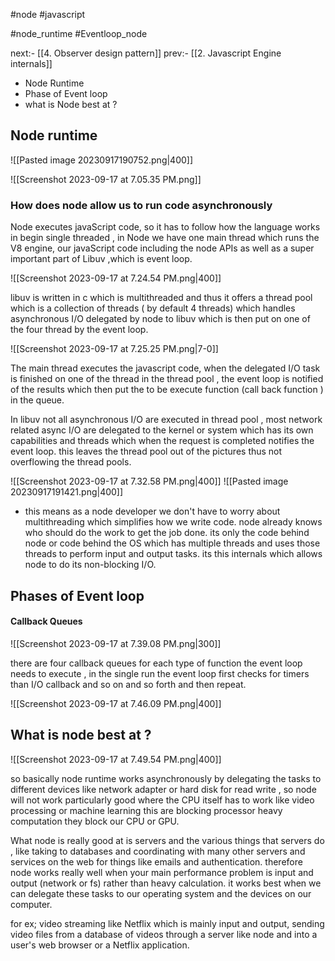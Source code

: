 #node 
#javascript 

#node_runtime
#Eventloop_node

next:- [[4. Observer design pattern]]
prev:- [[2. Javascript Engine internals]]

- Node Runtime
- Phase of Event loop
- what is Node best at ? 

## Node runtime 

![[Pasted image 20230917190752.png|400]]

![[Screenshot 2023-09-17 at 7.05.35 PM.png]]

### How does node allow us to run code asynchronously 

Node executes javaScript code, so it has to follow how the language works in begin single threaded , in Node we have one main thread which runs the V8 engine, our javaScript code including the node APIs as well as a super important part of Libuv ,which is event loop.

![[Screenshot 2023-09-17 at 7.24.54 PM.png|400]]

libuv is written in c which is multithreaded and thus it offers a thread pool which is a collection of threads ( by default 4 threads) which handles asynchronous I/O delegated by node to libuv which is then put on one of the four thread by the event loop.

![[Screenshot 2023-09-17 at 7.25.25 PM.png|7-0]]

The main thread executes the javascript code, when the delegated I/O task is finished on one of the thread in the thread pool , the event loop is notified of the results which then put the to be execute function (call back function )  in the queue. 

In libuv not all asynchronous I/O are executed in thread pool , most network related  async I/O are delegated to the kernel or system which has its own capabilities and threads which when the request is completed notifies the event loop. this leaves the thread pool out of the pictures thus not overflowing the thread pools. 

![[Screenshot 2023-09-17 at 7.32.58 PM.png|400]] ![[Pasted image 20230917191421.png|400]]


- this means as a node developer we don't have to worry about multithreading which simplifies how we write code. node already knows who should do the work to get the job done. its only the code behind node or code behind the OS which has multiple threads and uses those threads to perform input and output tasks. its this internals which allows node to do its non-blocking I/O.


## Phases of Event loop

#### Callback Queues 

![[Screenshot 2023-09-17 at 7.39.08 PM.png|300]]

there are four callback queues for each type of function the event loop needs to execute , in the single run the event loop first checks for timers than I/O callback and so on and so forth and then repeat. 

![[Screenshot 2023-09-17 at 7.46.09 PM.png|400]]


## What is node best at ? 

![[Screenshot 2023-09-17 at 7.49.54 PM.png|400]]

so basically node runtime works asynchronously by delegating the tasks to different devices like network adapter or hard disk for read write , so node will not work particularly good where the CPU itself has to work like video processing or machine learning this are blocking processor heavy computation they block our CPU or GPU. 

What node is really good at is servers and the various things that servers do , like taking to databases and coordinating with many other servers and services on the web for things like emails and authentication. therefore node works really well when your main performance problem is input and output (network or fs) rather than heavy calculation. it works best when we can delegate these tasks to our operating system and the devices on our computer. 

for ex; video streaming like Netflix which is mainly input and output, sending video files from a database of videos through a server like node and into a user's web browser or a Netflix application.


